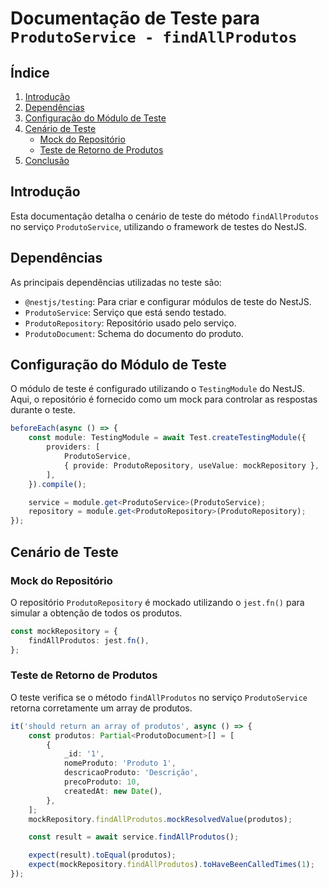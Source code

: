 # Documentação de Teste para `ProdutoService - findAllProdutos`

## Índice

1. [Introdução](#introdução)
2. [Dependências](#dependências)
3. [Configuração do Módulo de Teste](#configuração-do-módulo-de-teste)
4. [Cenário de Teste](#cenário-de-teste)
    - [Mock do Repositório](#mock-do-repositório)
    - [Teste de Retorno de Produtos](#teste-de-retorno-de-produtos)
5. [Conclusão](#conclusão)

## Introdução

Esta documentação detalha o cenário de teste do método `findAllProdutos` no serviço `ProdutoService`, utilizando o framework de testes do NestJS.

## Dependências

As principais dependências utilizadas no teste são:

-   `@nestjs/testing`: Para criar e configurar módulos de teste do NestJS.
-   `ProdutoService`: Serviço que está sendo testado.
-   `ProdutoRepository`: Repositório usado pelo serviço.
-   `ProdutoDocument`: Schema do documento do produto.

## Configuração do Módulo de Teste

O módulo de teste é configurado utilizando o `TestingModule` do NestJS. Aqui, o repositório é fornecido como um mock para controlar as respostas durante o teste.

```typescript
beforeEach(async () => {
    const module: TestingModule = await Test.createTestingModule({
        providers: [
            ProdutoService,
            { provide: ProdutoRepository, useValue: mockRepository },
        ],
    }).compile();

    service = module.get<ProdutoService>(ProdutoService);
    repository = module.get<ProdutoRepository>(ProdutoRepository);
});
```

## Cenário de Teste

### Mock do Repositório

O repositório `ProdutoRepository` é mockado utilizando o `jest.fn()` para simular a obtenção de todos os produtos.

```typescript
const mockRepository = {
    findAllProdutos: jest.fn(),
};
```

### Teste de Retorno de Produtos

O teste verifica se o método `findAllProdutos` no serviço `ProdutoService` retorna corretamente um array de produtos.

```typescript
it('should return an array of produtos', async () => {
    const produtos: Partial<ProdutoDocument>[] = [
        {
            _id: '1',
            nomeProduto: 'Produto 1',
            descricaoProduto: 'Descrição',
            precoProduto: 10,
            createdAt: new Date(),
        },
    ];
    mockRepository.findAllProdutos.mockResolvedValue(produtos);

    const result = await service.findAllProdutos();

    expect(result).toEqual(produtos);
    expect(mockRepository.findAllProdutos).toHaveBeenCalledTimes(1);
});
```
